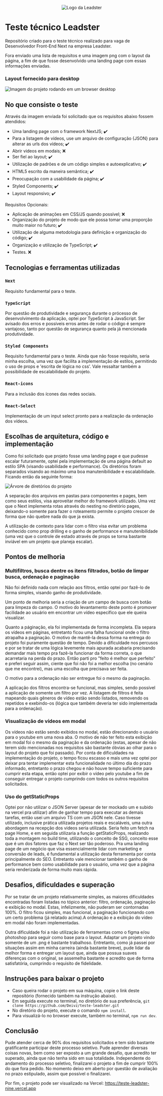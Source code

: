 <p align="center">
<img src="https://github.com/Deivz/teste-leadster/assets/78604613/fd1ea859-c349-498d-8a68-f2691d1738a7" alt="Logo da Leadster" />
</p>

# Teste técnico Leadster

Repositório criado para o teste técnico realizado para vaga de Desenvolvedor Front-End Next na empresa Leadster.

Fora enviado uma lista de requisitos e uma imagem png com o layout da página, a fim de que fosse desenvolvido uma landing page com essas informações enviadas.

### Layout fornecido para desktop
<img src="https://github.com/Deivz/teste-leadster/assets/78604613/a7c44683-7e55-4981-b8d8-e3ecc890879c" alt="Imagem do projeto rodando em um browser desktop" />

## No que consiste o teste

Através da imagem enviada foi solicitado que os requisitos abaixo fossem atendidos:

- Uma landing page com o framework NextJS; :heavy_check_mark:
- Para a listagem de vídeos, use um arquivo de configuração {JSON} para alterar as urls dos vídeos; :heavy_check_mark:
- Abrir videos em modais; :x:
- Ser fiel ao layout; :heavy_check_mark:
- Utilização de padrões e de um código simples e autoexplicativo; :heavy_check_mark:
- HTML5 escrito da maneira semântica; :heavy_check_mark:
- Preocupação com a usabilidade da página; :heavy_check_mark:
- Styled Components; :heavy_check_mark:
- Layout responsivo; :heavy_check_mark:

Requisitos Opcionais:
- Aplicação de animações em CSS/JS quando possível; :x:
- Organização do projeto de modo que ele possa tomar uma proporção muito maior no futuro; :heavy_check_mark:
- Utilização de alguma metodologia para definição e organização do código; :heavy_check_mark:
- Organização e utilização de TypeScript; :heavy_check_mark:
- Testes. :x:


## Tecnologias e ferramentas utilizadas
### `Next`
Requisito fundamental para o teste.

### `TypeScript`
Por questão de produtividade e segurança durante o prócesso de desenvolvimento da aplicação, optei por TypeScript à JavaScript.
Ser avisado dos erros e possíveis erros antes de rodar o código é sempre vantajoso, tanto por questão de segurança quanto pela já mencionada produtividade.

### `Styled Components`
Requisito fundamental para o teste. Ainda que não fosse requisito, seria minha escolha, uma vez que facilita a implementação de estilos, permitindo o uso de props
e 'escrita de lógica no css'. Vale ressaltar também a possibilidade de escalabilidade do projeto.

### `React-icons`
Para a inclusão dos ícones das redes sociais.

### `React-Select`
Implementação de um input select pronto para a realização da ordenação dos vídeos.


## Escolhas de arquitetura, código e implementação
Como foi solicitado que projeto fosse uma landing page e que pudesse escalar futuramente, optei pela implementação de uma página default ao estilo SPA (visando usabilidade e performance).
Os diretórios foram separados visando ao máximo uma boa manutenibilidade e escalabilidade. Ficando então da seguinte forma:

<img src="https://github.com/Deivz/teste-leadster/assets/78604613/ed42cf60-586a-43f7-aa29-ddc7b37b924f" alt="Árvore de diretórios do projeto" />

A separação dos arquivos em pastas para componentes e pages, bem como seus estilos, visa aproveitar melhor do framework utilizado. Uma vez que o Next implementa rotas através do nesting no
diretório pages, deixando-o somente para fazer o roteamento permite o projeto crescer de forma que não quebre nada do que ja exista.

A utilização de contexto para lidar com o filtro visa evitar um problema conhecido como prop drilling e o ganho de performance e manutenibilidade (uma vez que o controle de estado através de props
se torna bastante inviável em um projeto que planeja escalar).

## Pontos de melhoria
### Multifiltros, busca dentre os itens filtrados, botão de limpar busca, ordenação e paginação
Não foi definido nada com relação aos filtros, então optei por fazê-lo de forma simples, visando ganho de produtividade.

Um ponto de melhoria seria a criação de um campo de busca com botão para limpeza do campo. O motivo do levantamento deste ponto é promover facilidade
ao usuário em encontrar um vídeo específico que ele queira visualizar.

Quanto a páginação, ela foi implementada de forma incompleta. Ela separa os vídeos em páginas, entretanto ficou uma falha funcional onde o filtro atrapalha a paginação.
O motivo de mantê-la dessa forma na entrega do projeto foi puramente questão de tempo. Devido a dificuldade nos percusos e por se tratar de uma lógica levemente mais apurada
acabaria precisando demandar mais tempo pra fazê-la funcionar da forma correta, o que acarretaria na perda do prazo. Então parti pro "feito é melhor que perfeito" e preferi seguir assim,
ciente que foi não foi a melhor escolha (no cenário que me encontrei), mas uma escolha que precisava ser feita.

O motivo para a ordenação não ser entregue foi o mesmo da paginação.

A aplicação dos filtros encontra-se funcional, mas simples, sendo possível a aplicação de somente um filtro por vez. A listagem de filtros é feita mapeando quais gêneros de vídeo
estão sendo listados, removendo os repetidos e exebindo-os (lógica que também deveria ter sido implementada para a ordenação).

### Visualização de vídeos em modal
Os vídeos não estão sendo exibidos no modal, estão direcionando o usuário para o youtube em uma nova aba.
O motivo de não ter feito esta exibição em modal foi o mesmo da paginação e da ordenação (estas, apesar de não terem sido mencionadas nos requisitos são bastante óbvias ao olhar
para o layout do projeto que foi passado). Por conta de dificuldades na implementação do projeto, o tempo ficou escasso e mais uma vez optei por deixar pra tentar implementar esta funcionalidade
no último dia do prazo informado, entretanto o prazo chegou e não houve tempo suficiente para cumprir esta etapa, então optei por exibir o vídeo pelo youtube a fim de conseguir entregar o projeto
cumprindo com todos os outros requisitos solicitados.


### Uso do getStaticProps
Optei por não utilizar o JSON Server (apesar de ter mockado um e subido na vercel pra utilizar) afim de ganhar tempo para executar as demais tarefas, então usei um arquivo TS com um JSON nele.
Caso tivesse utilizado, inclusive prática utilizada projetos reais e escaláveis, uma outra abordagem na recepção dos videos seria utilizada.
Seria feito um fetch na page Home, e em seguida utilizaria a função getStaticProps, realizando toda a montagem no build time, utilizando o conceito de SSG, conceito esse que é um dos fatores que faz
o Next ser tão poderoso. Pra uma landing page de um negócio que visa essencialmente lidar com marketing e conversão de leads, é fundamental a utilização desta ferramenta por conta principalmente do SEO.
Entretanto vale mencionar também o ganho de performance bem como usabilidade para o usuário, uma vez que a página seria renderizada de forma muito mais rápida.


## Desafios, dificuldades e superação
Por se tratar de um projeto relativamente simples, as maiores dificuldades encontradas foram listadas no tópico anterior: filtro, ordenação, paginação e exibição no modal.
Estas, infelizmente, não puderam ser contornadas 100%. O filtro ficou simples, mas funcional, a paginação funcionando com um certo problema (já relatado acima).A ordenação e a exibição do vídeo em modal não foram implementadas.

Outra dificuldade foi a não utilização de ferramentas como o figma e/ou photoshop para seguir como base para o layout. Adaptar um projeto vindo somente de um .png é bastante trabalhoso. Entretanto, como já passei
por situações assim em minha carreira (ainda bastante breve), pude lidar da melhor forma e entregar um layout que, ainda que possua suaves diferenças com o original, se assemelha bastante e acredito que de forma
satisfatória, cumprindo o requisito de fidelidade.


## Instruções para baixar o projeto
- Caso queira rodar o projeto em sua máquina, copie o link deste repositório (fornecido também na instrução abaixo).
- Em seguida execute no terminal, no diretório de sua preferência, `git clone https://github.com/Deivz/teste-leadster.git`
- No diretório do projeto, execute o comando `npm install`.
- Para visualizá-lo no browser execute, também no terminal, `npm run dev`.

## Conclusão
Pude atender cerca de 90% dos requisitos solicitados e tem sido bastante gratificante participar deste processo seletivo.
Pude aprender diversas coisas novas, bem como ser exposto a um grande desafio, que acredito ter superado, ainda que não tenha sido em sua totalidade.
Independente do andamento do processo seletivo, finalizarei o projeto a fim de cumprir 100% do que fora pedido. No momento deixo em aberto por questão de avaliação no prazo estipulado,
assim que possível o finalizarei.

Por fim, o projeto pode ser visualizado na Vercel: https://teste-leadster-nine.vercel.app

